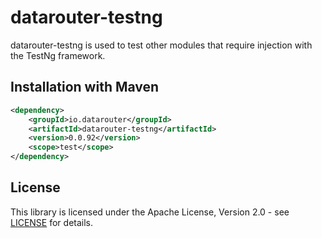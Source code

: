# datarouter-testng

datarouter-testng is used to test other modules that require injection with the TestNg framework.

## Installation with Maven

```xml
<dependency>
	<groupId>io.datarouter</groupId>
	<artifactId>datarouter-testng</artifactId>
	<version>0.0.92</version>
	<scope>test</scope>
</dependency>
```

## License

This library is licensed under the Apache License, Version 2.0 - see [LICENSE](../LICENSE) for details.
